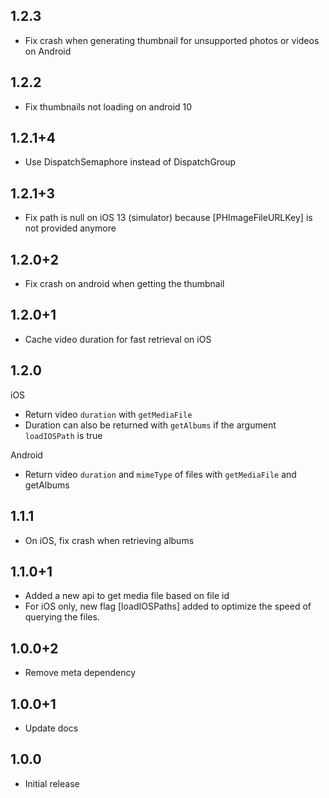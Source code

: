 ## 1.2.3

* Fix crash when generating thumbnail for unsupported photos or videos on Android

## 1.2.2

* Fix thumbnails not loading on android 10

## 1.2.1+4

* Use DispatchSemaphore instead of DispatchGroup

## 1.2.1+3

* Fix path is null on iOS 13 (simulator) because [PHImageFileURLKey] is not provided anymore

## 1.2.0+2

* Fix crash on android when getting the thumbnail

## 1.2.0+1

* Cache video duration for fast retrieval on iOS

## 1.2.0

iOS
* Return video `duration` with `getMediaFile`
* Duration can also be returned with `getAlbums` if the argument `loadIOSPath` is true

Android
* Return video `duration` and `mimeType` of files with `getMediaFile` and getAlbums

## 1.1.1

* On iOS, fix crash when retrieving albums

## 1.1.0+1

* Added a new api to get media file based on file id
* For iOS only, new flag [loadIOSPaths] added to optimize the speed of querying the files.

## 1.0.0+2

* Remove meta dependency

## 1.0.0+1

* Update docs

## 1.0.0

* Initial release
